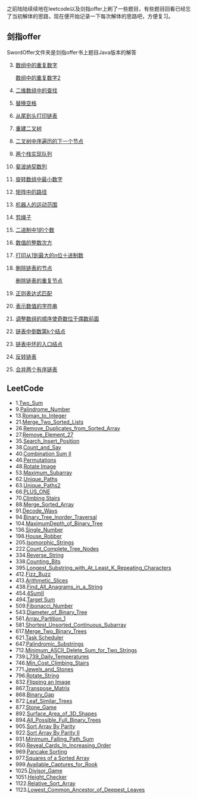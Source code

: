 
之前陆陆续续地在leetcode以及剑指offer上刷了一些题目，有些题目回看已经忘了当初解体的思路，现在便开始记录一下每次解体的思路吧，方便复习。

## 剑指offer
SwordOffer文件夹是剑指offer书上题目Java版本的解答

3. [数组中的重复数字](SwordOffer/DuplicatedNum_3.java)
   
   [数组中的重复数字2](SwordOffer/DuplicatedNum2_3.java)
4. [二维数组中的查找](SwordOffer/FindIn2DArray_4.java)
5. [替换空格](SwordOffer/ReplaceBlank_5.java)
6. [从尾到头打印链表](SwordOffer/FromTail2Head_6.java)
7. [重建二叉树](SwordOffer/ReConstructTree_7.java)
8. [二叉树中序遍历的下一个节点](SwordOffer/InOrderNextNode_8.java)
9. [两个栈实现队列](SwordOffer/TwoStackImpQueue_9.java)
10. [斐波纳契数列](SwordOffer/Fibonacci_10.java)
11. [旋转数组中最小数字](SwordOffer/MinNumberInRotateArray_11.java)
12. [矩阵中的路径](SwordOffer/PathIn2DArray_12.java)
13. [机器人的运动范围](SwordOffer/RobotMove_13.java)
14. [剪绳子](SwordOffer/Cutting_14.java)
15. [二进制中1的个数](SwordOffer/BinaryNumsofOne_15.java)
16. [数值的整数次方](SwordOffer/ExponentOfInt_16.java)
17. [打印从1到最大的n位十进制数](SwordOffer/Print1ToMaxNDigits_17.java)
18. [删除链表的节点](SwordOffer/DeleteNode_18_.java)

    [删除链表的重复节点](SwordOffer/DeleteDuplicatedNode_18.java)
19. [正则表达式匹配](SwordOffer/MatchExp_19.java)
20. [表示数值的字符串](SwordOffer/IsNumeric_20.java)
21. [调整数组的顺序使奇数位于偶数前面](SwordOffer/ReOrderOddEven_21.java)
22. [链表中倒数第k个结点](SwordOffer/FindKthToTailInLinkedList_22.java)
23. [链表中环的入口结点](SwordOffer/EntryNodeOfLoop_23.java)
24. [反转链表](SwordOffer/ReverseLIst_24.java)
25. [合并两个有序链表](SwordOffer/MergeList_25.java)

## LeetCode
* 1.[Two_Sum](java/Two_Sum_1.java)
* 9.[Palindrome_Number](java/Palindrome_Number_9.java)
* 13.[Roman_to_Integer](java/Roman_to_Integer13.java)
* 21.[Merge_Two_Sorted_Lists](java/Merge_Two_Sorted_Lists_21.java)
* 26.[Remove_Duplicates_from_Sorted_Array](java/Remove_Duplicates_from_Sorted_Array_26.java)
* 27.[Remove_Element_27](java/Remove_Element_27.java)
* 35.[Search_Insert_Position](java/Search_Insert_Position_35.java)
* 38.[Count_and_Say](java/Count_and_Say_38.java)
* 40.[Combination Sum II](java/L40_CombinationSumII.java)
* 46.[Permutations](java/L46_Permutations.java)
* 48.[Rotate Image](java/L48_Rotate_Image.java)
* 53.[Maximum_Subarray](java/Maximum_Subarray53.java)
* 62.[Unique_Paths](java/L62_Unique_Paths.java)
* 63.[Unique_Paths2](java/L63_Unique_PathsII.java)
* 66.[PLUS_ONE](java/PLUS_ONE_66.java)
* 70.[Climbing Stairs](java/Climbing_Stairs_70.java)
* 88.[Merge_Sorted_Array](java/L88_Merge_Sorted_Array.java)
* 91.[Decode_Ways](java/L91_Decode_Ways.java)
* 94.[Binary_Tree_Inorder_Traversal](java/Binary_Tree_Inorder_Traversal_94.java)
* 104.[MaximumDepth_of_Binary_Tree](java/L104_MaximumDepth_of_Binary_Tree.java)
* 136.[Single_Number](java/L136_Single_Number.java)
* 198.[House_Robber](java/House_Robber_198.java)
* 205.[Isomorphic_Strings](java/Isomorphic_Strings205.java)
* 222.[Count_Complete_Tree_Nodes](java/Count_Complete_Tree_Nodes222.java)
* 334.[Reverse_String](java/Reverse_String_334.java)
* 338.[Counting_Bits](java/Counting_Bits338.java)
* 395.[Longest_Substring_with_At_Least_K_Repeating_Characters](java/L395_Longest_Substring_with_At_Least_K_Repeating_Characters.java)
* 412.[Fizz_Buzz](java/Fizz_Buzz_412.java)
* 413.[Arithmetic_Slices](java/Arithmetic_Slices413.java)
* 438.[Find_All_Anagrams_in_a_String](java/Find_All_Anagrams_in_a_String438.java)
* 454.[4SumII](java/L454_4SumII.java)
* 494.[Target Sum](java/L494_Target_Sum.java)
* 509.[Fibonacci_Number](java/L509_Fibonacci_Number.java)
* 543.[Diameter_of_Binary_Tree](java/L543_Diameter_of_Binary_Tree.java)
* 561.[Array_Partition_1](java/L561_ArrayPartitionI.java)
* 581.[Shortest_Unsorted_Continuous_Subarray](java/L581_Shortest_Unsorted_Continuous_Subarray.java)
* 617.[Merge_Two_Binary_Trees](java/L617_Merge_Two_Binary_Trees.java)
* 621.[Task Scheduler](java/L621_Task_Scheduler.java)
* 647.[Palindromic_Substrings](java/Palindromic_Substrings647.java)
* 712.[Minimum_ASCII_Delete_Sum_for_Two_Strings](java/Minimum_ASCII_Delete_Sum_for_Two_Strings712.java)
* 739.[L739_Daily_Temperatures](java/L739_Daily_Temperatures.java)
* 746.[Min_Cost_Climbing_Stairs](java/Min_Cost_Climbing_Stairs_746.java)
* 771.[Jewels_and_Stones](java/Jewels_and_Stones771.java)
* 796.[Rotate_String](java/Rotate_String_796.java)
* 832.[Flipping an Image](java/L832_Flipping_an_Image.java)
* 867.[Transpose_Matrix](java/Transpose_Matrix_867.java)
* 868.[Binary_Gap](java/Binary_Gap_868.java)
* 872.[Leaf_Similar_Trees](java/Leaf_Similar_Trees_872.java)
* 877.[Stone_Game](java/Stone_Game877.java)
* 892.[Surface_Area_of_3D_Shapes](java/Surface_Area_of_3D_Shapes_892.java)
* 894.[All_Possible_Full_Binary_Trees](java/All_Possible_Full_Binary_Trees894.java)
* 905.[Sort Array By Parity](java/L905_Sort_Array_By_Parity.java)
* 922.[Sort Array By Parity II](java/L922_Sort_Array_By_Parity_II.java)
* 931.[Minimum_Falling_Path_Sum](java/L931_Minimum_Falling_Path_Sum.java)
* 950.[Reveal_Cards_In_Increasing_Order](java/L950_Reveal_Cards_In_Increasing_Order.java)
* 969.[Pancake Sorting](java/L969_Pancake_Sorting.java)
* 977.[Squares of a Sorted Array](java/L977_Squares_of_a_Sorted_Array.java)
* 999.[Available_Captures_for_Rook](java/L999_Available_Captures_for_Rook.java)
* 1025.[Divisor_Game](java/L1025_Divisor_Game.java)
* 1051.[Height_Checker](java/L1051_Height_Checker.java)
* 1122.[Relative_Sort_Array](java/L1122_Relative_Sort_Array.java)
* 1123.[Lowest_Common_Ancestor_of_Deepest_Leaves](java/L1123_Lowest_Common_Ancestor_of_Deepest_Leaves.java)
